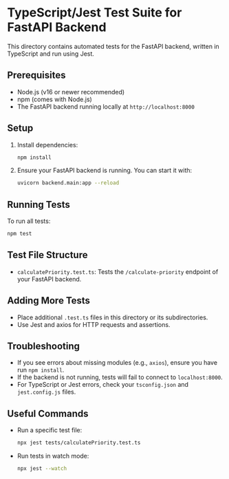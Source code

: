 # TypeScript/Jest Test Suite for FastAPI Backend

This directory contains automated tests for the FastAPI backend, written in TypeScript and run using Jest.

## Prerequisites
- Node.js (v16 or newer recommended)
- npm (comes with Node.js)
- The FastAPI backend running locally at `http://localhost:8000`

## Setup
1. Install dependencies:
   ```sh
   npm install
   ```

2. Ensure your FastAPI backend is running. You can start it with:
   ```sh
   uvicorn backend.main:app --reload
   ```

## Running Tests
To run all tests:
```sh
npm test
```

## Test File Structure
- `calculatePriority.test.ts`: Tests the `/calculate-priority` endpoint of your FastAPI backend.

## Adding More Tests
- Place additional `.test.ts` files in this directory or its subdirectories.
- Use Jest and axios for HTTP requests and assertions.

## Troubleshooting
- If you see errors about missing modules (e.g., `axios`), ensure you have run `npm install`.
- If the backend is not running, tests will fail to connect to `localhost:8000`.
- For TypeScript or Jest errors, check your `tsconfig.json` and `jest.config.js` files.

## Useful Commands
- Run a specific test file:
  ```sh
  npx jest tests/calculatePriority.test.ts
  ```
- Run tests in watch mode:
  ```sh
  npx jest --watch
  ```
